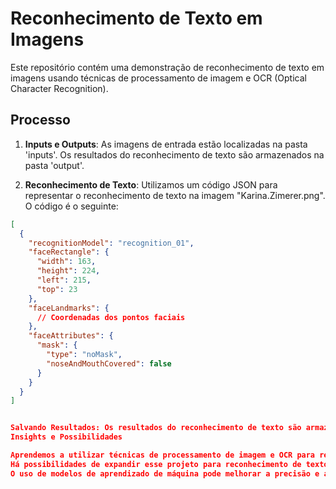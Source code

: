 # Reconhecimento de Texto em Imagens

Este repositório contém uma demonstração de reconhecimento de texto em imagens usando técnicas de processamento de imagem e OCR (Optical Character Recognition).

## Processo

1. **Inputs e Outputs**: As imagens de entrada estão localizadas na pasta 'inputs'. Os resultados do reconhecimento de texto são armazenados na pasta 'output'.

2. **Reconhecimento de Texto**: Utilizamos um código JSON para representar o reconhecimento de texto na imagem "Karina.Zimerer.png". O código é o seguinte:

```json
[
  {
    "recognitionModel": "recognition_01",
    "faceRectangle": {
      "width": 163,
      "height": 224,
      "left": 215,
      "top": 23
    },
    "faceLandmarks": {
      // Coordenadas dos pontos faciais
    },
    "faceAttributes": {
      "mask": {
        "type": "noMask",
        "noseAndMouthCovered": false
      }
    }
  }
]


Salvando Resultados: Os resultados do reconhecimento de texto são armazenados no formato JSON na pasta 'output'.
Insights e Possibilidades

Aprendemos a utilizar técnicas de processamento de imagem e OCR para reconhecer texto em imagens.
Há possibilidades de expandir esse projeto para reconhecimento de texto em vídeos, documentos digitalizados e muito mais.
O uso de modelos de aprendizado de máquina pode melhorar a precisão e a velocidade do reconhecimento de texto.







